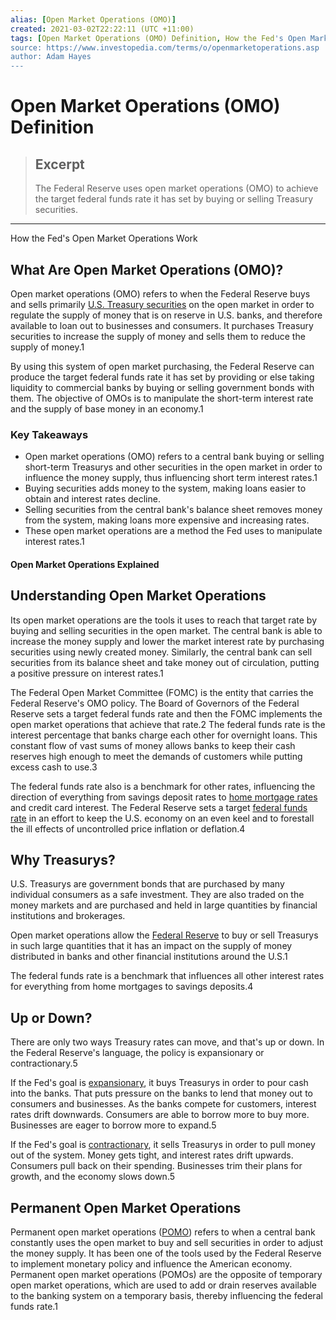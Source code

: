 ```yaml
---
alias: [Open Market Operations (OMO)]
created: 2021-03-02T22:22:11 (UTC +11:00)
tags: [Open Market Operations (OMO) Definition, How the Fed's Open Market Operations Work]
source: https://www.investopedia.com/terms/o/openmarketoperations.asp
author: Adam Hayes
---
```


# Open Market Operations (OMO) Definition

> ## Excerpt
> The Federal Reserve uses open market operations (OMO) to achieve the target federal funds rate it has set by buying or selling Treasury securities.

---

How the Fed's Open Market Operations Work
## What Are Open Market Operations (OMO)?

Open market operations (OMO) refers to when the Federal Reserve buys and sells primarily [U.S. Treasury securities](https://www.investopedia.com/articles/investing/073113/introduction-treasury-securities.asp) on the open market in order to regulate the supply of money that is on reserve in U.S. banks, and therefore available to loan out to businesses and consumers. It purchases Treasury securities to increase the supply of money and sells them to reduce the supply of money.1

By using this system of open market purchasing, the Federal Reserve can produce the target federal funds rate it has set by providing or else taking liquidity to commercial banks by buying or selling government bonds with them. The objective of OMOs is to manipulate the short-term interest rate and the supply of base money in an economy.1

### Key Takeaways

-   Open market operations (OMO) refers to a central bank buying or selling short-term Treasurys and other securities in the open market in order to influence the money supply, thus influencing short term interest rates.1
-   Buying securities adds money to the system, making loans easier to obtain and interest rates decline.
-   Selling securities from the central bank's balance sheet removes money from the system, making loans more expensive and increasing rates.
-   These open market operations are a method the Fed uses to manipulate interest rates.1

#### Open Market Operations Explained

## Understanding Open Market Operations

Its open market operations are the tools it uses to reach that target rate by buying and selling securities in the open market. The central bank is able to increase the money supply and lower the market interest rate by purchasing securities using newly created money. Similarly, the central bank can sell securities from its balance sheet and take money out of circulation, putting a positive pressure on interest rates.1

The Federal Open Market Committee (FOMC) is the entity that carries the Federal Reserve's OMO policy. The Board of Governors of the Federal Reserve sets a target federal funds rate and then the FOMC implements the open market operations that achieve that rate.2 The federal funds rate is the interest percentage that banks charge each other for overnight loans. This constant flow of vast sums of money allows banks to keep their cash reserves high enough to meet the demands of customers while putting excess cash to use.3

The federal funds rate also is a benchmark for other rates, influencing the direction of everything from savings deposit rates to [home mortgage rates](https://www.investopedia.com/articles/investing/082014/mortgage-rates-rise-when-and-how-much.asp) and credit card interest. The Federal Reserve sets a target [federal funds rate](https://www.investopedia.com/terms/f/federalfundsrate.asp) in an effort to keep the U.S. economy on an even keel and to forestall the ill effects of uncontrolled price inflation or deflation.4

## Why Treasurys?

U.S. Treasurys are government bonds that are purchased by many individual consumers as a safe investment. They are also traded on the money markets and are purchased and held in large quantities by financial institutions and brokerages.

Open market operations allow the [Federal Reserve](https://www.investopedia.com/articles/economics/08/federal-reserve.asp) to buy or sell Treasurys in such large quantities that it has an impact on the supply of money distributed in banks and other financial institutions around the U.S.1

The federal funds rate is a benchmark that influences all other interest rates for everything from home mortgages to savings deposits.4

## Up or Down?

There are only two ways Treasury rates can move, and that's up or down. In the Federal Reserve's language, the policy is expansionary or contractionary.5

If the Fed's goal is [expansionary](https://www.investopedia.com/terms/e/expansionary_policy.asp), it buys Treasurys in order to pour cash into the banks. That puts pressure on the banks to lend that money out to consumers and businesses. As the banks compete for customers, interest rates drift downwards. Consumers are able to borrow more to buy more. Businesses are eager to borrow more to expand.5

If the Fed's goal is [contractionary](https://www.investopedia.com/terms/c/contractionary-policy.asp), it sells Treasurys in order to pull money out of the system. Money gets tight, and interest rates drift upwards. Consumers pull back on their spending. Businesses trim their plans for growth, and the economy slows down.5

## Permanent Open Market Operations

Permanent open market operations ([POMO](https://www.investopedia.com/terms/p/permanent-open-market-operations.asp)) refers to when a central bank constantly uses the open market to buy and sell securities in order to adjust the money supply. It has been one of the tools used by the Federal Reserve to implement monetary policy and influence the American economy. Permanent open market operations (POMOs) are the opposite of temporary open market operations, which are used to add or drain reserves available to the banking system on a temporary basis, thereby influencing the federal funds rate.1
